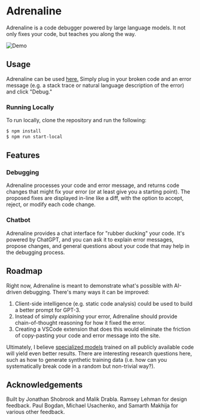 # Adrenaline

Adrenaline is a code debugger powered by large language models. It not only fixes your code, but teaches you along the way.

![Demo](demo.gif)

## Usage

Adrenaline can be used [here.](https://useadrenaline.com/playground) Simply plug in your broken code and an error message (e.g. a stack trace or natural language description of the error) and click "Debug."

### Running Locally

To run locally, clone the repository and run the following:

```bash
$ npm install
$ npm run start-local
```

## Features

### Debugging

Adrenaline processes your code and error message, and returns code changes that might fix your error (or at least give you a starting point). The proposed fixes are displayed in-line like a diff, with the option to accept, reject, or modify each code change.

### Chatbot

Adrenaline provides a chat interface for "rubber ducking" your code. It's powered by ChatGPT, and you can ask it to explain error messages, propose changes, and general questions about your code that may help in the debugging process.

## Roadmap

Right now, Adrenaline is meant to demonstrate what's possible with AI-driven debugging. There's many ways it can be improved:

1. Client-side intelligence (e.g. static code analysis) could be used to build a better prompt for GPT-3.
2. Instead of simply _explaining_ your error, Adrenaline should provide chain-of-thought reasoning for how it fixed the error.
3. Creating a VSCode extension that does this would eliminate the friction of copy-pasting your code and error message into the site.

Ultimately, I believe [specialized models](https://ai.stanford.edu/blog/DrRepair/) trained on all publicly available code will yield even better results. There are interesting research questions here, such as how to generate synthetic training data (i.e. how can you systematically break code in a random but non-trivial way?).

## Acknowledgements

Built by Jonathan Shobrook and Malik Drabla. Ramsey Lehman for design feedback. Paul Bogdan, Michael Usachenko, and Samarth Makhija for various other feedback.
